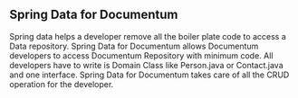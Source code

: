 ## Spring Data for Documentum 
Spring data helps a developer remove all the boiler plate code to access a Data repository. 
Spring Data for Documentum allows Documentum developers to access Documentum Repository with minimum code. All developers have to write is Domain Class like Person.java or Contact.java and one interface. Spring Data for Documentum takes care of all the CRUD operation for the developer. 
